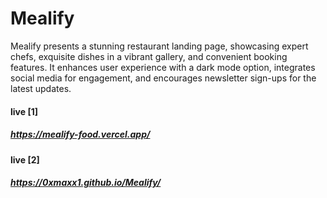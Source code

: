 # Mealify
Mealify presents a stunning restaurant landing page, showcasing expert chefs, exquisite dishes in a vibrant gallery, and convenient booking features. It enhances user experience with a dark mode option, integrates social media for engagement, and encourages newsletter sign-ups for the latest updates.

#### live [1]
##### https://mealify-food.vercel.app/
#### live [2]
##### https://0xmaxx1.github.io/Mealify/
